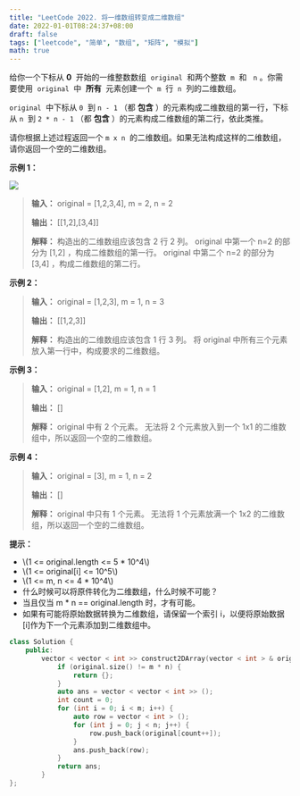 ```yaml
---
title: "LeetCode 2022. 将一维数组转变成二维数组"
date: 2022-01-01T08:24:37+08:00
draft: false
tags: ["leetcode", "简单", "数组", "矩阵", "模拟"]
math: true
---
```


给你一个下标从 **0**  开始的一维整数数组  `original`  和两个整数  `m`  和   `n` 。你需要使用  `original`  中  **所有**  元素创建一个  `m`  行  `n`  列的二维数组。

`original`  中下标从 `0`  到 `n - 1` （都 **包含** ）的元素构成二维数组的第一行，下标从 `n`  到 `2 * n - 1` （都 **包含** ）的元素构成二维数组的第二行，依此类推。

请你根据上述过程返回一个 `m x n`  的二维数组。如果无法构成这样的二维数组，请你返回一个空的二维数组。

<!--more-->

**示例 1：**

![](https://tategotoazarasi.github.io/images/image-20210826114243-1.png)

> **输入：** original = [1,2,3,4], m = 2, n = 2
>
> **输出：** [[1,2],[3,4]]
>
> **解释：** 构造出的二维数组应该包含 2 行 2 列。
> original 中第一个 n=2 的部分为 [1,2] ，构成二维数组的第一行。
> original 中第二个 n=2 的部分为 [3,4] ，构成二维数组的第二行。

**示例 2：**

> **输入：** original = [1,2,3], m = 1, n = 3
>
> **输出：** [[1,2,3]]
>
> **解释：**
> 构造出的二维数组应该包含 1 行 3 列。
> 将 original 中所有三个元素放入第一行中，构成要求的二维数组。

**示例 3：**

> **输入：** original = [1,2], m = 1, n = 1
>
> **输出：** []
>
> **解释：** original 中有 2 个元素。
> 无法将 2 个元素放入到一个 1x1 的二维数组中，所以返回一个空的二维数组。

**示例 4：**

> **输入：** original = [3], m = 1, n = 2
>
> **输出：** []
>
> **解释：**
> original 中只有 1 个元素。
> 无法将 1 个元素放满一个 1x2 的二维数组，所以返回一个空的二维数组。

**提示：**

- \\(1 <= original.length <= 5 \* 10^4\\)
- \\(1 <= original[i] <= 10^5\\)
- \\(1 <= m, n <= 4 \* 10^4\\)
- 什么时候可以将原件转化为二维数组，什么时候不可能？
- 当且仅当 m \* n == original.length 时，才有可能。
- 如果有可能将原始数据转换为二维数组，请保留一个索引 i，以便将原始数据[i]作为下一个元素添加到二维数组中。

```cpp
class Solution {
    public:
        vector < vector < int >> construct2DArray(vector < int > & original, int m, int n) {
            if (original.size() != m * n) {
                return {};
            }
            auto ans = vector < vector < int >> ();
            int count = 0;
            for (int i = 0; i < m; i++) {
                auto row = vector < int > ();
                for (int j = 0; j < n; j++) {
                    row.push_back(original[count++]);
                }
                ans.push_back(row);
            }
            return ans;
        }
};
```
